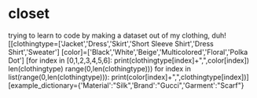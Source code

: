 # closet
trying to learn to code by making a dataset out of my clothing, duh!
[[clothingtype=['Jacket','Dress','Skirt','Short Sleeve Shirt','Dress Shirt','Sweater']
[color]=['Black','White','Beige','Multicolored','Floral','Polka Dot']
[for index in [0,1,2,3,4,5,6]:
  print(clothingtype[index]+",",color[index])
len(clothingtype)
range(0,len(clothingtype)))
for index in list(range(0,len(clothingtype))):
  print(color[index]+",",clothingtype[index])]
[example_dictionary={'Material':"Silk",'Brand':"Gucci",'Garment':"Scarf"}
  
  
